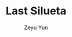 ---
layout: artwork
categories: artwork
author: Zeyu Yun
title: Last Silueta
caption: Last Silueta, digital, 2016
image: /assets/images/artwork/painting013.jpg
thumb: /assets/images/artwork/thumbs/painting013.jpg
order: 210
---